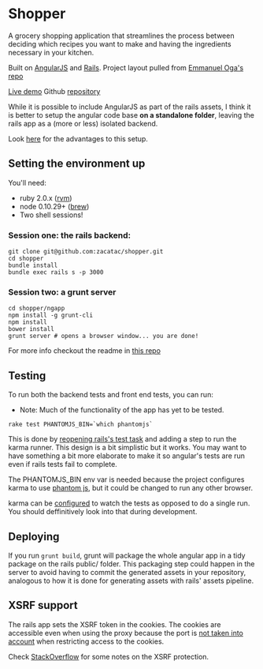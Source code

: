 # Shopper

A grocery shopping application that streamlines the process between deciding which recipes you want to make and having the ingredients necessary in your kitchen.

Built on [AngularJS](http://angularjs.org) and [Rails](http://rubyonrails.org/). Project layout pulled from [Emmanuel Oga's repo](https://github.com/EmmanuelOga/simple-angular-rails-app/)

[Live demo](http://shopp.herokuapp.com/#/)
Github [repository](https://github.com/zacatac/shopper/)

While it is possible to include AngularJS as part of the rails assets, I
think it is better to setup the angular code base <strong>on a
standalone folder</strong>, leaving the rails app as a (more or less)
isolated backend.

Look [here](https://github.com/EmmanuelOga/simple-angular-rails-app/) for the advantages to this setup.

## Setting the environment up

You'll need:

* ruby 2.0.x ([rvm](https://rvm.io/))
* node 0.10.29+ ([brew](http://brew.sh/))
* Two shell sessions!

### Session one: the rails backend:

```
git clone git@github.com:zacatac/shopper.git
cd shopper
bundle install
bundle exec rails s -p 3000
```

### Session two: a grunt server

```
cd shopper/ngapp
npm install -g grunt-cli
npm install
bower install
grunt server # opens a browser window... you are done!
```

For more info checkout the readme in [this repo](https://github.com/EmmanuelOga/simple-angular-rails-app/)

## Testing

To run both the backend tests and front end tests, you can run:
* Note: Much of the functionality of the app has yet to be tested.

```
rake test PHANTOMJS_BIN=`which phantomjs`
```

This is done by [reopening rails's test
task](https://github.com/EmmanuelOga/simple-angular-rails-app/blob/master/Rakefile#L8-L10)
and adding a step to run the karma runner. This design is a bit
simplistic but it works. You may want to have something a bit more
elaborate to make it so angular's tests are run even if rails tests fail
to complete.

The PHANTOMJS_BIN env var is needed because the project configures karma
to use [phantom js](http://www.phantomjs.org), but it could be changed
to run any other browser.

karma can be
[configured](https://github.com/EmmanuelOga/simple-angular-rails-app/blob/master/ngapp/karma.conf.js#L40)
to watch the tests as opposed to do a single run. You should
deffinitively look into that during development.

## Deploying

If you run `grunt build`, grunt will package the whole angular app in a
tidy package on the rails public/ folder. This packaging step could
happen in the server to avoid having to commit the generated assets in
your repository, analogous to how it is done for generating assets with
rails' assets pipeline.

## XSRF support

The rails app sets the XSRF token in the cookies. The cookies are
accessible even when using the proxy because the port is [not taken into
account](http://stackoverflow.com/questions/1612177/are-http-cookies-port-specific)
when restricting access to the cookies.

Check
[StackOverflow](http://stackoverflow.com/questions/14734243/rails-csrf-protection-angular-js-protect-from-forgery-makes-me-to-log-out-on)
for some notes on the XSRF protection.
